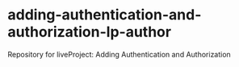 # adding-authentication-and-authorization-lp-author
Repository for liveProject: Adding Authentication and Authorization

